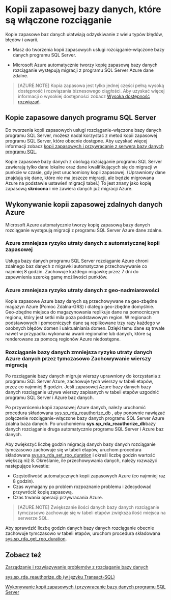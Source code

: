 <properties
    pageTitle="Wykonaj kopię zapasową baz danych z obsługą rozciąganie | Microsoft Azure"
    description="Dowiedz się, jak utworzyć kopię zapasową rozciąganie\-włączone baz danych."
    services="sql-server-stretch-database"
    documentationCenter=""
    authors="douglaslMS"
    manager="jhubbard"
    editor=""/>

<tags
    ms.service="sql-server-stretch-database"
    ms.workload="data-management"
    ms.tgt_pltfrm="na"
    ms.devlang="na"
    ms.topic="article"
    ms.date="10/14/2016"
    ms.author="douglasl"/>

# <a name="backup-stretch-enabled-databases"></a>Kopii zapasowej bazy danych, które są włączone rozciąganie

Kopie zapasowe baz danych ułatwiają odzyskiwanie z wielu typów błędów, błędów i awarii.  

-   Masz do tworzenia kopii zapasowych usługi rozciąganie\-włączone bazy danych programu SQL Server.  

-   Microsoft Azure automatycznie tworzy kopię zapasową bazy danych rozciąganie występują migracji z programu SQL Server Azure dane zdalne.  

>    [AZURE.NOTE] Kopia zapasowa jest tylko jednej części pełną wysoką dostępność i rozwiązania biznesowego ciągłości. Aby uzyskać więcej informacji o wysokiej dostępności zobacz [Wysoka dostępność rozwiązań](https://msdn.microsoft.com/library/ms190202.aspx).

## <a name="back-up-your-sql-server-data"></a>Kopie zapasowe danych programu SQL Server  

Do tworzenia kopii zapasowych usługi rozciąganie\-włączone bazy danych programu SQL Server, możesz nadal korzystać z metod kopii zapasowej programu SQL Server, które obecnie dostępne. Aby uzyskać więcej informacji zobacz [kopii zapasowych i przywracanie z serwera bazy danych programu SQL](https://msdn.microsoft.com/library/ms187048.aspx).

Kopie zapasowe bazy danych z obsługą rozciąganie programu SQL Server zawierają tylko dane lokalne oraz dane kwalifikujących się do migracji w punkcie w czasie, gdy jest uruchomiony kopii zapasowej. \(Uprawniony dane znajdują się dane, które nie ma jeszcze migracji, ale będzie migrowana Azure na podstawie ustawień migracji tabel.\) To jest znany jako kopię zapasową **skrócona** i nie zawiera danych już migracji Azure.  

## <a name="back-up-your-remote-azure-data"></a>Wykonywanie kopii zapasowej zdalnych danych Azure   

Microsoft Azure automatycznie tworzy kopię zapasową bazy danych rozciąganie występują migracji z programu SQL Server Azure dane zdalne.  

### <a name="azure-reduces-the-risk-of-data-loss-with-automatic-backup"></a>Azure zmniejsza ryzyko utraty danych z automatycznej kopii zapasowej  
Usługa bazy danych programu SQL Server rozciąganie Azure chroni zdalnego baz danych z migawki automatyczne przechowywanie co najmniej 8 godzin. Zachowuje każdego migawkę przez 7 dni do zapewnienia szeroką gamę możliwości punktów.  

### <a name="azure-reduces-the-risk-of-data-loss-with-geo-redundancy"></a>Azure zmniejsza ryzyko utraty danych z geo\-nadmiarowości  
Kopie zapasowe Azure bazy danych są przechowywane na geo\-zbędne magazyn Azure (Pomoc Zdalna\-GRS) i dlatego geo\-zbędne domyślnie. Geo\-zbędne miejsca do magazynowania replikuje dane na pomocniczym regionu, który jest setki mila poza podstawowym region. W regionach podstawowych i pomocniczych dane są replikowane trzy razy każdego w osobnych błędów domen i uaktualniania domen. Dzięki temu dane są trwałe nawet w przypadku wykonania awarii regionalne lub danych, które są renderowane za pomocą regionów Azure niedostępne.

### <a name="stretchRPO"></a>Rozciąganie bazy danych zmniejsza ryzyko utraty danych Azure danych przez tymczasowo Zachowywanie wierszy migracją
Po rozciąganie bazy danych migruje wierszy uprawniony do korzystania z programu SQL Server Azure, zachowuje tych wierszy w tabeli etapów, przez co najmniej 8 godzin. Jeśli zapasowej Azure bazy danych bazy danych rozciąganie używa wierszy zapisanych w tabeli etapów uzgodnić programu SQL Server i Azure baz danych.

Po przywróceniu kopii zapasowej Azure danych, należy uruchomić procedura składowana [sys.sp_rda_reauthorize_db](https://msdn.microsoft.com/library/mt131016.aspx) , aby ponownie nawiązać połączenie rozciąganie\-włączone bazy danych programu SQL Server Azure zdalna baza danych. Po uruchomieniu **sys.sp_rda_reauthorize_db**bazy danych rozciąganie druga automatycznie programu SQL Server i Azure baz danych.

Aby zwiększyć liczbę godzin migracją danych bazy danych rozciąganie tymczasowo zachowuje się w tabeli etapów, uruchom procedura składowana [sys.sp_rda_set_rpo_duration](https://msdn.microsoft.com/library/mt707766.aspx) i określ liczbę godzin wartość większą niż 8. Określanie, ile przechowywania danych, należy rozważyć następujące kwestie:
-   Częstotliwość automatycznych kopii zapasowych Azure (co najmniej raz 8 godzin).
-   Czas wymagany po problem rozpoznanie problemu i zdecydować przywrócić kopię zapasową.
-   Czas trwania operacji przywracania Azure.

> [AZURE.NOTE] Zwiększanie ilości danych bazy danych rozciąganie tymczasowo zachowuje się w tabeli etapów zwiększa ilość miejsca na serwerze SQL.

Aby sprawdzić liczbę godzin danych bazy danych rozciąganie obecnie zachowuje tymczasowo w tabeli etapów, uruchom procedura składowana [sys.sp_rda_get_rpo_duration](https://msdn.microsoft.com/library/mt707767.aspx).

## <a name="see-also"></a>Zobacz też

[Zarządzanie i rozwiązywanie problemów z rozciąganie bazy danych](sql-server-stretch-database-manage.md)

[sys.sp_rda_reauthorize_db (w języku Transact-SQL)](https://msdn.microsoft.com/library/mt131016.aspx)

[Wykonywanie kopii zapasowych i przywracanie bazy danych programu SQL Server](https://msdn.microsoft.com/library/ms187048.aspx)
